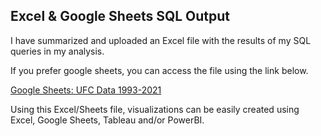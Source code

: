 ## Excel & Google Sheets SQL Output
I have summarized and uploaded an Excel file with the results of my SQL queries in my analysis.

If you prefer google sheets, you can access the file using the link below.

[Google Sheets: UFC Data 1993-2021](https://docs.google.com/spreadsheets/d/1qwZ6XfJACppn6Qffrx1k_MJbi4ZyJ-JeMr6rSAjK4Q0/edit?usp=sharing)

Using this Excel/Sheets file, visualizations can be easily created using Excel, Google Sheets, Tableau and/or PowerBI.